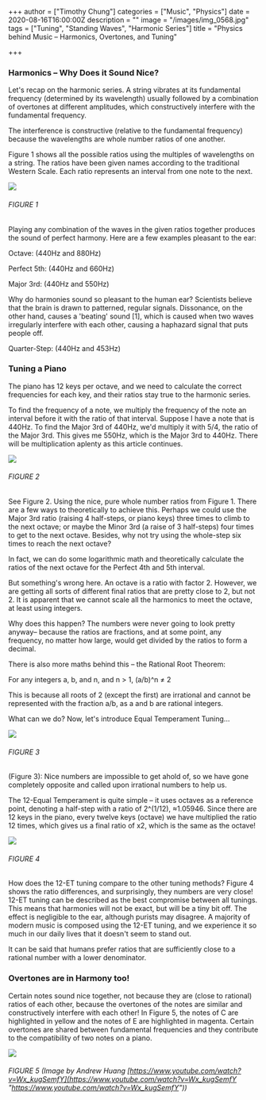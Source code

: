 +++
author = ["Timothy Chung"]
categories = ["Music", "Physics"]
date = 2020-08-16T16:00:00Z
description = ""
image = "/images/img_0568.jpg"
tags = ["Tuning", "Standing Waves", "Harmonic Series"]
title = "Physics behind Music – Harmonics, Overtones, and Tuning"

+++
### Harmonics – Why Does it Sound Nice?

Let's recap on the harmonic series. A string vibrates at its fundamental frequency (determined by its wavelength) usually followed by a combination of overtones at different amplitudes, which constructively interfere with the fundamental frequency.

The interference is constructive (relative to the fundamental frequency) because the wavelengths are whole number ratios of one another.

Figure 1 shows all the possible ratios using the multiples of wavelengths on a string. The ratios have been given names according to the traditional Western Scale. Each ratio represents an interval from one note to the next.

![](/images/img_0574.JPG)

###### FIGURE 1

Playing any combination of the waves in the given ratios together produces the sound of perfect harmony. Here are a few examples pleasant to the ear:

Octave: (440Hz and 880Hz)

Perfect 5th: (440Hz and 660Hz)

Major 3rd: (440Hz and 550Hz)

Why do harmonies sound so pleasant to the human ear? Scientists believe that the brain is drawn to patterned, regular signals. Dissonance, on the other hand, causes a 'beating' sound [1], which is caused when two waves irregularly interfere with each other, causing a haphazard signal that puts people off.

Quarter-Step: (440Hz and 453Hz)

### Tuning a Piano

The piano has 12 keys per octave, and we need to calculate the correct frequencies for each key, and their ratios stay true to the harmonic series.

To find the frequency of a note, we multiply the frequency of the note an interval before it with the ratio of that interval. Suppose I have a note that is 440Hz. To find the Major 3rd of 440Hz, we'd multiply it with 5/4, the ratio of the Major 3rd. This gives me 550Hz, which is the Major 3rd to 440Hz. There will be multiplication aplenty as this article continues.

![](/images/img_0571.JPG)

###### FIGURE 2

See Figure 2. Using the nice, pure whole number ratios from Figure 1. There are a few ways to theoretically to achieve this. Perhaps we could use the Major 3rd ratio (raising 4 half-steps, or piano keys) three times to climb to the next octave; or maybe the Minor 3rd (a raise of 3 half-steps) four times to get to the next octave. Besides, why not try using the whole-step six times to reach the next octave?

In fact, we can do some logarithmic math and theoretically calculate the ratios of the next octave for the Perfect 4th and 5th interval.

But something's wrong here. An octave is a ratio with factor 2. However, we are getting all sorts of different final ratios that are pretty close to 2, but not 2. It is apparent that we cannot scale all the harmonics to meet the octave, at least using integers.

Why does this happen? The numbers were never going to look pretty anyway– because the ratios are fractions, and at some point, any frequency, no matter how large, would get divided by the ratios to form a decimal.

There is also more maths behind this – the Rational Root Theorem:

For any integers a, b, and n, and n > 1, (a/b)^n ≠ 2

This is because all roots of 2 (except the first) are irrational and cannot be represented with the fraction a/b, as a and b are rational integers.

What can we do? Now, let's introduce Equal Temperament Tuning...

![](/images/img_0573.JPG)

###### FIGURE 3

(Figure 3): Nice numbers are impossible to get ahold of, so we have gone completely opposite and called upon irrational numbers to help us.

The 12-Equal Temperament is quite simple – it uses octaves as a reference point, denoting a half-step with a ratio of 2^(1/12), ≈1.05946. Since there are 12 keys in the piano, every twelve keys (octave) we have multiplied the ratio 12 times, which gives us a final ratio of x2, which is the same as the octave!

![](/images/img_0572.JPG)

###### FIGURE 4

How does the 12-ET tuning compare to the other tuning methods? Figure 4 shows the ratio differences, and surprisingly, they numbers are very close! 12-ET tuning can be described as the best compromise between all tunings. This means that harmonies will not be exact, but will be a tiny bit off. The effect is negligible to the ear, although purists may disagree. A majority of modern music is composed using the 12-ET tuning, and we experience it so much in our daily lives that it doesn't seem to stand out.

It can be said that humans prefer ratios that are sufficiently close to a rational number with a lower denominator.

### Overtones are in Harmony too!

Certain notes sound nice together, not because they are (close to rational) ratios of each other, because the overtones of the notes are similar and constructively interfere with each other! In Figure 5, the notes of C are highlighted in yellow and the notes of E are highlighted in magenta. Certain overtones are shared between fundamental frequencies and they contribute to the compatibility of two notes on a piano.

![](/images/img_646125c59a6b-1.jpeg)

###### FIGURE 5 (Image by Andrew Huang [https://www.youtube.com/watch?v=Wx_kugSemfY](https://www.youtube.com/watch?v=Wx_kugSemfY "https://www.youtube.com/watch?v=Wx_kugSemfY"))

[^1]: Elizabeth Norton, 2012. “Human Brain Is Wired for Harmony”. WIRED. 13-11-2012. [https://www.wired.com/2012/11/human-brain-harmony/](https://www.wired.com/2012/11/human-brain-harmony/ "https://www.wired.com/2012/11/human-brain-harmony/")